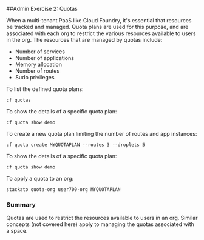 ##Admin Exercise 2: Quotas

When a multi-tenant PaaS like Cloud Foundry, it's essential that
resources be tracked and managed. Quota plans are used for this purpose,
and are associated with each org to restrict the  various resources
available to users in the org. The resources that are managed by
quotas include:

* Number of services
* Number of applications
* Memory allocation
* Number of routes
* Sudo privileges


To list the defined quota plans:

```
cf quotas
```

To show the details of a specific quota plan:

```
cf quota show demo
```


To create a new quota plan limiting the number of routes and app instances:

```
cf quota create MYQUOTAPLAN --routes 3 --droplets 5
```

To show the details of a specific quota plan:

```
cf quota show demo
```

To apply a quota to an org:

```
stackato quota-org user700-org MYQUOTAPLAN
```


### Summary

Quotas are used to restrict the resources available to users in an
org. Similar concepts (not covered here) apply to managing the quotas
associated with a space.






